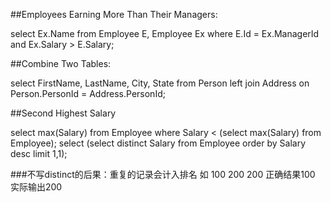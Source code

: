 ##Employees Earning More Than Their Managers:

select Ex.Name from Employee E, Employee Ex where E.Id = Ex.ManagerId and Ex.Salary > E.Salary;

##Combine Two Tables:

select FirstName, LastName, City, State from Person left join Address on Person.PersonId = Address.PersonId;

##Second Highest Salary

select max(Salary) from Employee where Salary < (select max(Salary) from Employee);
select (select distinct Salary from Employee order by Salary desc limit 1,1);

###不写distinct的后果：重复的记录会计入排名 如 100 200 200 正确结果100 实际输出200